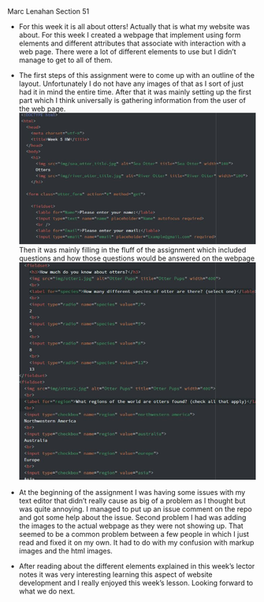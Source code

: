 Marc Lenahan
Section 51

* For this week it is all about otters! Actually that is what my website was about. For this week I
created a webpage that implement using form elements and different attributes that associate with
interaction with a web page. There were a lot of different elements to use but I didn’t manage to
get to all of them.

* The first steps of this assignment were to come up with an outline of the layout. Unfortunately I
do not have any images of that as I sort of just had it in mind the entire time. After that it was
mainly setting up the first part which I think universally is gathering information from the user
of the web page.
![Image of First Part](img/FirstPart.JPG)
Then it was mainly filling in the fluff of the assignment which included questions and how those
questions would be answered on the webpage
![Image of Second Part](img/SecondPart.JPG)

* At the beginning of the assignment I was having some issues with my text editor that didn’t really
cause as big of a problem as I thought but was quite annoying. I managed to put up an issue comment
on the repo and got some help about the issue. Second problem I had was adding the images to the
actual webpage as they were not showing up. That seemed to be a common problem between a few people
in which I just read and fixed it on my own. It had to do with my confusion with markup images and
the html images.

* After reading about the different elements explained in this week’s lector notes it was very
interesting learning this aspect of website development and I really enjoyed this week’s lesson.
Looking forward to what we do next.
